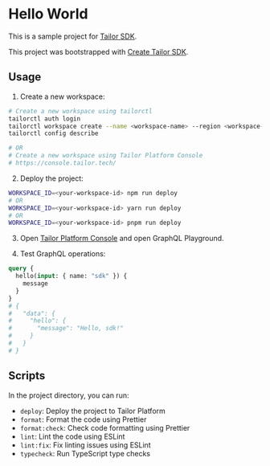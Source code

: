 # Hello World

This is a sample project for [Tailor SDK](https://www.npmjs.com/package/@tailor-platform/tailor-sdk).

This project was bootstrapped with [Create Tailor SDK](https://www.npmjs.com/package/@tailor-platform/create-tailor-sdk).

## Usage

1. Create a new workspace:

```bash
# Create a new workspace using tailorctl
tailorctl auth login
tailorctl workspace create --name <workspace-name> --region <workspace-region>
tailorctl config describe

# OR
# Create a new workspace using Tailor Platform Console
# https://console.tailor.tech/
```

2. Deploy the project:

```bash
WORKSPACE_ID=<your-workspace-id> npm run deploy
# OR
WORKSPACE_ID=<your-workspace-id> yarn run deploy
# OR
WORKSPACE_ID=<your-workspace-id> pnpm run deploy
```

3. Open [Tailor Platform Console](https://console.tailor.tech/) and open GraphQL Playground.

4. Test GraphQL operations:

```graphql
query {
  hello(input: { name: "sdk" }) {
    message
  }
}
# {
#   "data": {
#     "hello": {
#       "message": "Hello, sdk!"
#     }
#   }
# }
```

## Scripts

In the project directory, you can run:

- `deploy`: Deploy the project to Tailor Platform
- `format`: Format the code using Prettier
- `format:check`: Check code formatting using Prettier
- `lint`: Lint the code using ESLint
- `lint:fix`: Fix linting issues using ESLint
- `typecheck`: Run TypeScript type checks
